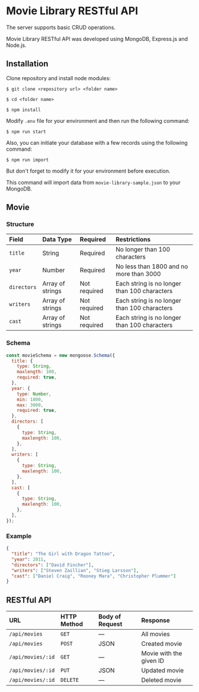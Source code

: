 # Movie Library RESTful API

The server supports basic CRUD operations.

Movie Library RESTful API was developed using MongoDB, Express.js and Node.js.

## Installation

Clone repository and install node modules:

```
$ git clone <repository url> <folder name>

$ cd <folder name>

$ npm install
```

Modify `.env` file for your environment and then run the following command:

```
$ npm run start
```

Also, you can initiate your database with a few records using the following command:

```
$ npm run import
```

But don't forget to modify it for your environment before execution.

This command will import data from `movie-library-sample.json` to your MongoDB.

## Movie

### Structure

| Field       | Data Type        | Required     | Restrictions                                 |
| :---------- | :--------------- | :----------- | :------------------------------------------- |
| `title`     | String           | Required     | No longer than 100 characters                |
| `year`      | Number           | Required     | No less than 1800 and no more than 3000      |
| `directors` | Array of strings | Not required | Each string is no longer than 100 characters |
| `writers`   | Array of strings | Not required | Each string is no longer than 100 characters |
| `cast`      | Array of strings | Not required | Each string is no longer than 100 characters |

### Schema

```js
const movieSchema = new mongoose.Schema({
  title: {
    type: String,
    maxlength: 100,
    required: true,
  },
  year: {
    type: Number,
    min: 1800,
    max: 3000,
    required: true,
  },
  directors: [
    {
      type: String,
      maxlength: 100,
    },
  ],
  writers: [
    {
      type: String,
      maxlength: 100,
    },
  ],
  cast: [
    {
      type: String,
      maxlength: 100,
    },
  ],
});
```

### Example

```json
{
  "title": "The Girl with Dragon Tattoo",
  "year": 2011,
  "directors": ["David Fincher"],
  "writers": ["Steven Zaillian", "Stieg Larsson"],
  "cast": ["Daniel Craig", "Rooney Mara", "Christopher Plummer"]
}
```

## RESTful API

| URL               | HTTP Method | Body of Request | Response                |
| :---------------- | :---------- | :-------------- | :---------------------- |
| `/api/movies`     | `GET`       | —               | All movies              |
| `/api/movies`     | `POST`      | JSON            | Created movie           |
| `/api/movies/:id` | `GET`       | —               | Movie with the given ID |
| `/api/movies/:id` | `PUT`       | JSON            | Updated movie           |
| `/api/movies/:id` | `DELETE`    | —               | Deleted movie           |
